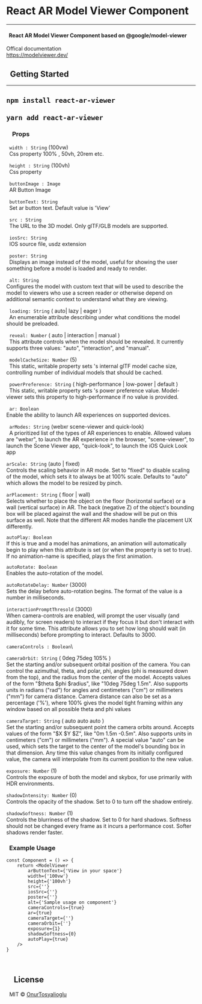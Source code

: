 <br />

# React AR Model Viewer Component

---

#### &nbsp; React AR Model Viewer Component based on @google/model-viewer

Offical documentation <br/>
https://modelviewer.dev/

## &nbsp; Getting Started

---

```npm install react-ar-viewer```\
\
```yarn add react-ar-viewer ```
---

### &nbsp; &nbsp; Props

&nbsp; ``` width : String ``` (100vw)\
&nbsp; Css property
100% , 50vh, 20rem  etc.

&nbsp; ``` height : String ``` (100vh)\
&nbsp; Css property

&nbsp; ``` buttonImage : Image ```\
&nbsp; AR Button Image

&nbsp; ```buttonText: String```\
&nbsp; Set ar button text. Default value is 'View'

&nbsp; ```src : String ```\
&nbsp; The URL to the 3D model. Only glTF/GLB models are supported.

&nbsp; ```iosSrc: String```\
&nbsp; IOS source file, usdz extension

&nbsp; ```poster: String```\
&nbsp; Displays an image instead of the model, useful for showing the user something before a model is loaded and ready to render.

&nbsp; ```alt: String```\
Configures the model with custom text that will be used to describe the model to viewers who use a screen reader or otherwise depend on additional semantic context to understand what they are viewing.

&nbsp; ```loading: String``` ( auto| lazy | eager )\
&nbsp; An enumerable attribute describing under what conditions the model &nbsp; should be preloaded.

&nbsp; ```reveal: Number``` ( auto | interaction | manual )\
&nbsp; This attribute controls when the model should be revealed. It currently supports three values: "auto", "interaction", and "manual".

&nbsp; ```modelCacheSize: Number``` (5)\
&nbsp; This static, writable property sets <model-viewer>'s internal glTF model cache size, controlling number of individual models that should be cached.

&nbsp; ```powerPreference: String``` ( high-performance | low-power | default )\
&nbsp; This static, writable property sets <model-viewer>'s power preference value. Model-viewer sets this property to high-performance if no value is provided.

&nbsp; ```ar: Boolean```\
Enable the ability to launch AR experiences on supported devices.

&nbsp; ```arModes: String``` (webxr scene-viewer and quick-look)\
&nbsp; A prioritized list of the types of AR experiences to enable. Allowed values are "webxr", to launch the AR experience in the browser, "scene-viewer", to launch the Scene Viewer app, "quick-look", to launch the iOS Quick Look app

```arScale: String``` (auto | fixed)\
Controls the scaling behavior in AR mode. Set to "fixed" to disable scaling of the model, which sets it to always be at 100% scale. Defaults to "auto" which allows the model to be resized by pinch.

```arPlacement: String``` ( floor | wall)\
Selects whether to place the object on the floor (horizontal surface) or a wall (vertical surface) in AR. The back (negative Z) of the object's bounding box will be placed against the wall and the shadow will be put on this surface as well. Note that the different AR modes handle the placement UX differently.

```autoPlay: Boolean```\
If this is true and a model has animations, an animation will automatically begin to play when this attribute is set (or when the property is set to true). If no animation-name is specified, plays the first animation.

```autoRotate: Boolean```\
Enables the auto-rotation of the model.

```autoRotateDelay: Number``` (3000)\
Sets the delay before auto-rotation begins. The format of the value is a number in milliseconds.

```interactionPromptThresold``` (3000)\
When camera-controls are enabled, <model-viewer> will prompt the user visually (and audibly, for screen readers) to interact if they focus it but don't interact with it for some time. This attribute allows you to set how long <model-viewer> should wait (in milliseconds) before prompting to interact. Defaults to 3000.

```cameraControls : Boolean```\

```cameraOrbit: String``` ( 0deg 75deg 105% )\
Set the starting and/or subsequent orbital position of the camera. You can control the azimuthal, theta, and polar, phi, angles (phi is measured down from the top), and the radius from the center of the model. Accepts values of the form "$theta $phi $radius", like "10deg 75deg 1.5m". Also supports units in radians ("rad") for angles and centimeters ("cm") or millimeters ("mm") for camera distance. Camera distance can also be set as a percentage ('%'), where 100% gives the model tight framing within any window based on all possible theta and phi values

```cameraTarget: String``` ( auto auto auto )\
Set the starting and/or subsequent point the camera orbits around. Accepts values of the form "$X $Y $Z", like "0m 1.5m -0.5m". Also supports units in centimeters ("cm") or millimeters ("mm"). A special value "auto" can be used, which sets the target to the center of the model's bounding box in that dimension. Any time this value changes from its initially configured value, the camera will interpolate from its current position to the new value.

```exposure: Number``` (1)\
Controls the exposure of both the model and skybox, for use primarily with HDR environments.

```shadowIntensity: Number``` (0)\
Controls the opacity of the shadow. Set to 0 to turn off the shadow entirely.

```shadowSoftness: Number``` (1)\
Controls the blurriness of the shadow. Set to 0 for hard shadows. Softness should not be changed every frame as it incurs a performance cost. Softer shadows render faster.

### &nbsp; Example Usage
```
const Component = () => {
    return <ModelViewer
        arButtonText={'View in your space'}
        width={'100vw'}
        height={'100vh'}
        src={''}
        iosSrc={''}
        poster={''}
        alt={'Sample usage on component'}
        cameraControls={true}
        ar={true}
        cameraTarget={''}
        cameraOrbit={''}
        exposure={1}
        shadowSoftness={0}
        autoPlay={true}
    />
}
```
<br />

## &nbsp; &nbsp; License
&nbsp; MIT © [OnurTosyalioglu](https://github.com/OnurTosyalioglu)

<br />

